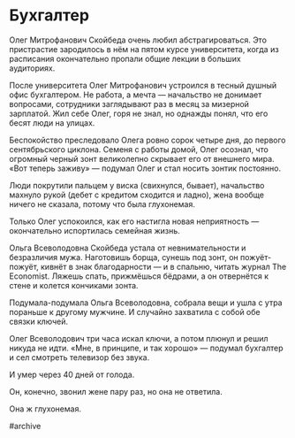 # Бухгалтер
Олег Митрофанович Скойбеда очень любил абстрагироваться. Это пристрастие зародилось в нём на пятом курсе университета, когда из расписания окончательно пропали общие лекции в больших аудиториях.

После университета Олег Митрофанович устроился в тесный душный офис бухгалтером. Не работа, а мечта — начальство не донимает вопросами, сотрудники заглядывают раз в месяц за мизерной зарплатой. Жил себе Олег, горя не знал, но однажды понял, что его бесят люди на улицах.

Беспокойство преследовало Олега ровно сорок четыре дня, до первого сентябрьского циклона. Семеня с работы домой, Олег осознал, что огромный черный зонт великолепно скрывает его от внешнего мира. «Вот теперь заживу» — подумал Олег и стал носить зонтик постоянно.

Люди покрутили пальцем у виска (свихнулся, бывает), начальство махнуло рукой (дебет с кредитом сходится и ладно), жена вообще ничего не сказала, потому что была глухонемая.

Только Олег успокоился, как его настигла новая неприятность — окончательно испортилась семейная жизнь.

Ольга Всеволодовна Скойбеда устала от невнимательности и безразличия мужа. Наготовишь борща, сунешь под зонт, он пожуёт-пожуёт, кивнёт в знак благодарности — и в спальню, читать журнал The Economist. Ляжешь спать, прижмёшься бёдрами, а он отвернётся к стене и колется кончиками зонта.

Подумала-подумала Ольга Всеволодовна, собрала вещи и ушла с утра пораньше к другому мужчине. И случайно захватила с собой обе связки ключей.

Олег Всеволодович три часа искал ключи, а потом плюнул и решил никуда не идти. «Мне, в принципе, и так хорошо» — подумал бухгалтер и сел смотреть телевизор без звука.

И умер через 40 дней от голода.

Он, конечно, звонил жене пару раз, но она не ответила.

Она ж глухонемая.

#archive